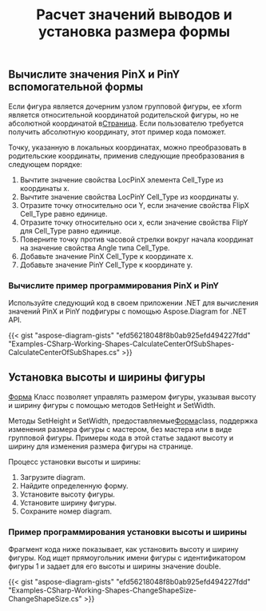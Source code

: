 ﻿---
title: Расчет значений выводов и установка размера формы
type: docs
weight: 60
url: /ru/net/calculate-pin-values-and-setting-size-of-a-shape/
description: В этом разделе объясняется, как рассчитать значения PinX и PinY подформы с помощью Aspose.Diagram.
---
## **Вычислите значения PinX и PinY вспомогательной формы**
 Если фигура является дочерним узлом групповой фигуры, ее xform является относительной координатой родительской фигуры, но не абсолютной координатой в[Страница](http://www.aspose.com/api/net/diagram/aspose.diagram/page). Если пользователю требуется получить абсолютную координату, этот пример кода поможет.

Точку, указанную в локальных координатах, можно преобразовать в родительские координаты, применив следующие преобразования в следующем порядке:

1. Вычтите значение свойства LocPinX элемента Cell_Type из координаты x.
1. Вычтите значение свойства LocPinY Cell_Type из координаты y.
1. Отразите точку относительно оси Y, если значение свойства FlipX Cell_Type равно единице.
1. Отразите точку относительно оси x, если значение свойства FlipY для Cell_Type равно единице.
1. Поверните точку против часовой стрелки вокруг начала координат на значение свойства Angle типа Cell_Type.
1. Добавьте значение PinX Cell_Type к координате x.
1. Добавьте значение PinY Cell_Type к координате y.
### **Вычислите пример программирования PinX и PinY**
Используйте следующий код в своем приложении .NET для вычисления значений PinX и PinY подфигуры с помощью Aspose.Diagram for .NET API.







{{< gist "aspose-diagram-gists" "efd56218048f8b0ab925efd494227fdd" "Examples-CSharp-Working-Shapes-CalculateCenterOfSubShapes-CalculateCenterOfSubShapes.cs" >}}
## **Установка высоты и ширины фигуры**
[Форма](http://www.aspose.com/api/net/diagram/aspose.diagram/shape) Класс позволяет управлять размером фигуры, указывая высоту и ширину фигуры с помощью методов SetHeight и SetWidth.

 Методы SetHeight и SetWidth, предоставляемые[Форма](http://www.aspose.com/api/net/diagram/aspose.diagram/shape)class, поддержка изменения размера фигуры с мастером, без мастера или в виде групповой фигуры. Примеры кода в этой статье задают высоту и ширину для изменения размера фигуры на странице.

Процесс установки высоты и ширины:

1. Загрузите diagram.
1. Найдите определенную форму.
1. Установите высоту фигуры.
1. Установите ширину фигуры.
1. Сохраните номер diagram.
### **Пример программирования установки высоты и ширины**
Фрагмент кода ниже показывает, как установить высоту и ширину фигуры. Код ищет прямоугольник имени фигуры с идентификатором фигуры 1 и задает для его высоты и ширины значение double.

{{< gist "aspose-diagram-gists" "efd56218048f8b0ab925efd494227fdd" "Examples-CSharp-Working-Shapes-ChangeShapeSize-ChangeShapeSize.cs" >}}

